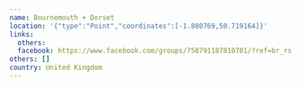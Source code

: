 ```yaml
---
name: Bournemouth + Dorset
location: '{"type":"Point","coordinates":[-1.880769,50.719164]}'
links:
  others: 
  facebook: https://www.facebook.com/groups/758791187810701/?ref=br_rs
others: []
country: United Kingdom
---
```

